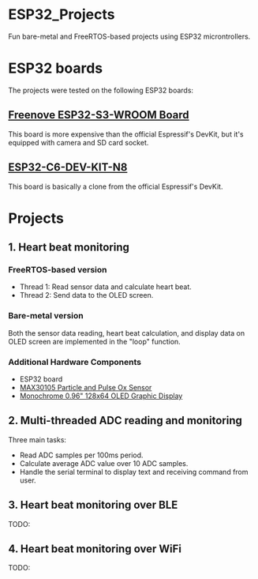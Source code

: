 # ESP32_Projects
Fun bare-metal and FreeRTOS-based projects using ESP32 microntrollers.

# ESP32 boards
The projects were tested on the following ESP32 boards:

## [Freenove ESP32-S3-WROOM Board](https://store.freenove.com/products/fnk0085)
This board is more expensive than the official Espressif's DevKit, but it's equipped with camera and SD card socket.


## [ESP32-C6-DEV-KIT-N8](https://www.waveshare.com/wiki/ESP32-C6-DEV-KIT-N8)
This board is basically a clone from the official Espressif's DevKit.

# Projects
## 1. Heart beat monitoring
### FreeRTOS-based version
- Thread 1: Read sensor data and calculate heart beat.
- Thread 2: Send data to the OLED screen.

### Bare-metal version
Both the sensor data reading, heart beat calculation, and display data on OLED screen are implemented in the "loop" function.

### Additional Hardware Components
- ESP32 board
- [MAX30105 Particle and Pulse Ox Sensor](https://learn.sparkfun.com/tutorials/max30105-particle-and-pulse-ox-sensor-hookup-guide/all#:~:text=This%20example%20runs%20a%20filter,average%20heart%20rate%20(BPM).)
- [Monochrome 0.96" 128x64 OLED Graphic Display ](https://www.adafruit.com/product/326)

## 2. Multi-threaded ADC reading and monitoring
Three main tasks:
- Read ADC samples per 100ms period.
- Calculate average ADC value over 10 ADC samples.
- Handle the serial terminal to display text and receiving command from user.

## 3. Heart beat monitoring over BLE
TODO:

## 4. Heart beat monitoring over WiFi
TODO:
